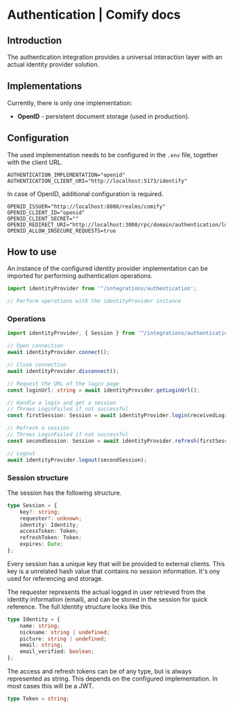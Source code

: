 
# Authentication | Comify docs

## Introduction

The authentication integration provides a universal interaction layer with an actual identity provider solution.

## Implementations

Currently, there is only one implementation:

* **OpenID** - persistent document storage (used in production).

## Configuration

The used implementation needs to be configured in the `.env` file, together with the client URL.

```env
AUTHENTICATION_IMPLEMENTATION="openid"
AUTHENTICATION_CLIENT_URI="http://localhost:5173/identify"
```

In case of OpenID, additional configuration is required.

```env
OPENID_ISSUER="http://localhost:8080/realms/comify"
OPENID_CLIENT_ID="openid"
OPENID_CLIENT_SECRET=""
OPENID_REDIRECT_URI="http://localhost:3000/rpc/domain/authentication/login"
OPENID_ALLOW_INSECURE_REQUESTS=true
```

## How to use

An instance of the configured identity provider implementation can be imported for performing authentication operations.

```ts
import identityProvider from '^/integrations/authentication';

// Perform operations with the identityProvider instance
```

### Operations

```ts
import identityProvider, { Session } from '^/integrations/authentication';

// Open connection
await identityProvider.connect();

// Close connection
await identityProvider.disconnect();

// Request the URL of the login page
const loginUrl: string = await identityProvider.getLoginUrl();

// Handle a login and get a session
// Throws LoginFailed if not successful
const firstSession: Session = await identityProvider.login(receivedLoginData);

// Refresh a session
// Throws LoginFailed if not successful
const secondSession: Session = await identityProvider.refresh(firstSession);

// Logout
await identityProvider.logout(secondSession);
```

### Session structure

The session has the following structure.

```ts
type Session = {
    key?: string;
    requester?: unknown;
    identity: Identity;
    accessToken: Token;
    refreshToken: Token;
    expires: Date;
};
```

Every session has a unique key that will be provided to external clients. This key is a unrelated hash value that contains no session information. It's ony used for referencing and storage.

The requester represents the actual logged in user retrieved from the identity information (email), and can be stored in the session for quick reference. The full Identity structure looks like this.

```ts
type Identity = {
    name: string;
    nickname: string | undefined;
    picture: string | undefined;
    email: string;
    email_verified: boolean;
};
```

The access and refresh tokens can be of any type, but is always represented as string. This depends on the configured implementation. In most cases this will be a JWT.

```ts
type Token = string;
```
